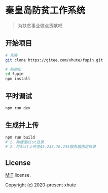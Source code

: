 # 秦皇岛防贫工作系统

> 为扶贫事业做点贡献吧

## 开始项目

```bash
# 克隆
git clone https://gitee.com/xhute/fupin.git

# 初始化
cd fupin
npm install
```


## 平时调试
```bash
npm run dev
```

## 生成并上传

```bash
npm run build
# 1、构建至dist目录
# 2、将dist上传至45.233.70.235服务器指定目录
```

## License

[MIT](https://github.com/PanJiaChen/vue-admin-template/blob/master/LICENSE) license.

Copyright (c) 2020-present xhute
